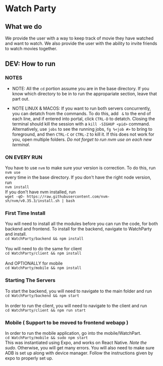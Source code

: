 # Watch Party

## What we do

We provide the user with a way to keep track of movie they have watched and want to watch. We also provide the user with the ability to invite friends to watch movies together.

## DEV: How to run

### NOTES

- NOTE: All the `cd` portion assume you are in the base directory. If you know which directory to be in
to run the appropariate section, leave that part out.

- NOTE LINUX & MACOS: If you want to run both servers concurrently, you can detatch from the commands. To do this, add ` &` to the end of each line, and if entered into portal, click `CTRL-D` to detatch. Closing
the terminal should kill the session with a `kill -SIGHUP <pid>` command. Alternatively, use `jobs` to see the running jobs, `fg %<job #>` to bring to foreground, and then `CTRL-C` or `CTRL-Z` to kill it. If this does not work for you, open multiple folders. *Do not forget to run nvm use on each new terminal*.

### ON EVERY RUN

You have to use `nvm` to make sure your version is correction. To do this, run \
`nvm use` \
every time in the base directory. If you don't have the right node version, run \
`nvm install` \
If you don't have nvm installed, run \
`wget -qO- https://raw.githubusercontent.com/nvm-sh/nvm/v0.35.3/install.sh | bash`

### First Time Install

You will need to install all the modules before you can run the code, for both backend and frontend.
To install for the backend, navigate to WatchParty and install. \
`cd WatchParty/backend && npm install` \
\
You will need to do the same for client \
`cd WatchParty/client && npm install` \
\
And OPTIONALLY for mobile \
`cd WatchParty/mobile && npm install`

### Starting The Servers

To start the backend, you will need to navigate to the main folder and run \
`cd WatchParty/backend && npm start` \
\
In order to run the client, you will need to navigate to the client and run \
`cd WatchParty/client && npm run start`

### Mobile ( Support to be moved to frontend webapp )

In order to run the mobile application, go into the mobile/WatchPart. \
`cd WatchParty/mobile && sudo npm start` \
This was instantiated using Expo, and works on React Native. *Note the sudo*. Otherwise, you will get many errors. You will also need to make sure ADB is set up along with device manager. Follow the instructions given by expo to properly set up.
